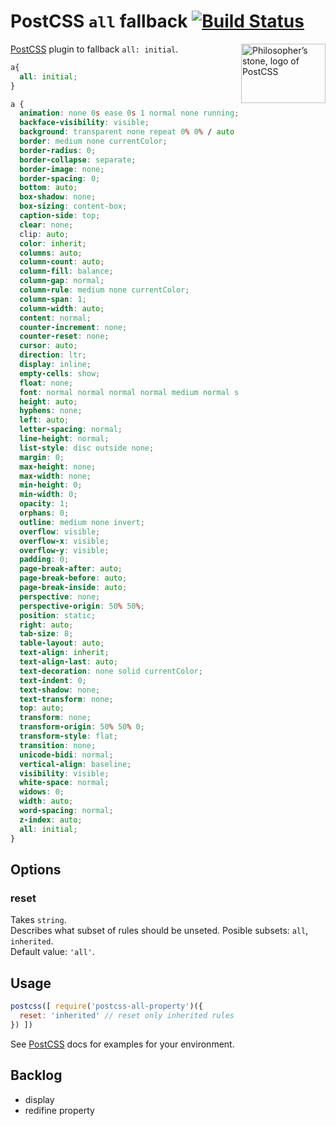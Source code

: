 # PostCSS `all` fallback  [![Build Status][ci-img]][ci]

<img align="right" width="135" height="95"
     title="Philosopher’s stone, logo of PostCSS"
     src="http://postcss.github.io/postcss/logo-leftp.png">

[PostCSS] plugin to fallback `all: initial`.

[PostCSS]: https://github.com/postcss/postcss
[ci-img]:  https://travis-ci.org/maximkoretskiy/postcss-all-property.svg
[ci]:      https://travis-ci.org/maximkoretskiy/postcss-all-property


```css
a{
  all: initial;
}
```

```css
a {
  animation: none 0s ease 0s 1 normal none running;
  backface-visibility: visible;
  background: transparent none repeat 0% 0% / auto auto padding-box border-box scroll;
  border: medium none currentColor;
  border-radius: 0;
  border-collapse: separate;
  border-image: none;
  border-spacing: 0;
  bottom: auto;
  box-shadow: none;
  box-sizing: content-box;
  caption-side: top;
  clear: none;
  clip: auto;
  color: inherit;
  columns: auto;
  column-count: auto;
  column-fill: balance;
  column-gap: normal;
  column-rule: medium none currentColor;
  column-span: 1;
  column-width: auto;
  content: normal;
  counter-increment: none;
  counter-reset: none;
  cursor: auto;
  direction: ltr;
  display: inline;
  empty-cells: show;
  float: none;
  font: normal normal normal normal medium normal sans-serif;
  height: auto;
  hyphens: none;
  left: auto;
  letter-spacing: normal;
  line-height: normal;
  list-style: disc outside none;
  margin: 0;
  max-height: none;
  max-width: none;
  min-height: 0;
  min-width: 0;
  opacity: 1;
  orphans: 0;
  outline: medium none invert;
  overflow: visible;
  overflow-x: visible;
  overflow-y: visible;
  padding: 0;
  page-break-after: auto;
  page-break-before: auto;
  page-break-inside: auto;
  perspective: none;
  perspective-origin: 50% 50%;
  position: static;
  right: auto;
  tab-size: 8;
  table-layout: auto;
  text-align: inherit;
  text-align-last: auto;
  text-decoration: none solid currentColor;
  text-indent: 0;
  text-shadow: none;
  text-transform: none;
  top: auto;
  transform: none;
  transform-origin: 50% 50% 0;
  transform-style: flat;
  transition: none;
  unicode-bidi: normal;
  vertical-align: baseline;
  visibility: visible;
  white-space: normal;
  widows: 0;
  width: auto;
  word-spacing: normal;
  z-index: auto;
  all: initial;
}
```

## Options

### reset
Takes `string`.  
Describes what subset of rules should be unseted.
Posible subsets: `all`, `inherited`.  
Default value: `'all'`.  

## Usage

```js
postcss([ require('postcss-all-property')({
  reset: 'inherited' // reset only inherited rules
}) ])
```

See [PostCSS] docs for examples for your environment.

## Backlog 

- display 
- redifine property
